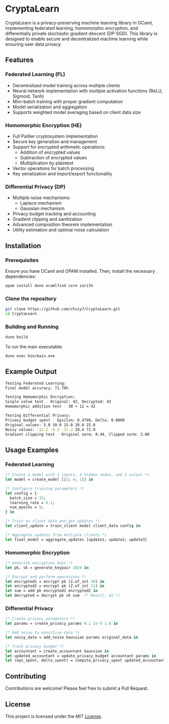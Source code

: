 # CryptaLearn

CryptaLearn is a privacy-preserving machine learning library in OCaml, implementing federated learning, homomorphic encryption, and differentially private stochastic gradient descent (DP-SGD). This library is designed to enable secure and decentralized machine learning while ensuring user data privacy.

## Features
### Federated Learning (FL)
- Decentralized model training across multiple clients
- Neural network implementation with multiple activation functions (ReLU, Sigmoid, Tanh)
- Mini-batch training with proper gradient computation
- Model serialization and aggregation
- Supports weighted model averaging based on client data size

### Homomorphic Encryption (HE)
- Full Paillier cryptosystem implementation
- Secure key generation and management
- Support for encrypted arithmetic operations:
  - Addition of encrypted values
  - Subtraction of encrypted values
  - Multiplication by plaintext
- Vector operations for batch processing
- Key serialization and import/export functionality

### Differential Privacy (DP)
- Multiple noise mechanisms:
  - Laplace mechanism
  - Gaussian mechanism
- Privacy budget tracking and accounting
- Gradient clipping and sanitization
- Advanced composition theorem implementation
- Utility estimation and optimal noise calculation

## Installation
### Prerequisites
Ensure you have OCaml and OPAM installed. Then, install the necessary dependencies:
```bash
opam install dune ocamlfind core zarith
```

### Clone the repository
```bash
git clone https://github.com/chizy7/CryptaLearn.git
cd CryptaLearn
```

### Building and Running
```bash
dune build
```

To run the main executable:
```bash
dune exec bin/main.exe
```

## Example Output
```bash
Testing Federated Learning:         
Final model accuracy: 71.70%

Testing Homomorphic Encryption:
Single value test - Original: 42, Decrypted: 42
Homomorphic addition test - 30 + 12 = 42

Testing Differential Privacy:
Privacy budget spent - Epsilon: 0.4799, Delta: 0.0000
Original values: 5.0 10.0 15.0 20.0 25.0 
Noisy values: -12.2 -4.3 -37.2 28.4 72.9 
Gradient clipping test - Original norm: 8.44, Clipped norm: 3.00
```

## Usage Examples

### Federated Learning
```ocaml
(* Create a model with 2 inputs, 4 hidden nodes, and 1 output *)
let model = create_model [|2; 4; 1|] in

(* Configure training parameters *)
let config = {
  batch_size = 32;
  learning_rate = 0.1;
  num_epochs = 5;
} in

(* Train on client data and get updates *)
let client_update = train_client model client_data config in

(* Aggregate updates from multiple clients *)
let final_model = aggregate_updates [update1; update2; update3]
```

### Homomorphic Encryption
```ocaml
(* Generate encryption keys *)
let pk, sk = generate_keypair 1024 in

(* Encrypt and perform operations *)
let encrypted1 = encrypt pk (Z.of_int 30) in
let encrypted2 = encrypt pk (Z.of_int 12) in
let sum = add pk encrypted1 encrypted2 in
let decrypted = decrypt pk sk sum  (* Result: 42 *)
```

### Differential Privacy
```ocaml
(* Create privacy parameters *)
let params = create_privacy_params 0.1 1e-5 1.0 in

(* Add noise to sensitive data *)
let noisy_data = add_noise Gaussian params original_data in

(* Track privacy budget *)
let accountant = create_accountant Gaussian in
let updated_accountant = update_privacy_budget accountant params in
let (eps_spent, delta_spent) = compute_privacy_spent updated_accountant
```

## Contributing
Contributions are welcome! Please feel free to submit a Pull Request.

## License
This project is licensed under the MIT [License](LICENSE).